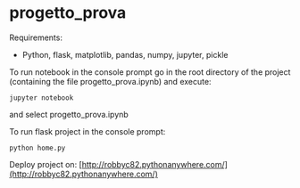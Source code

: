 # progetto_prova

Requirements: 
 - Python, flask, matplotlib, pandas, numpy, jupyter, pickle

To run notebook in the console prompt go in the root directory of the project (containing the file progetto_prova.ipynb) and execute:
```
jupyter notebook
```
and select progetto_prova.ipynb

To run flask project in the console prompt:
```
python home.py
```

Deploy project on:
[http://robbyc82.pythonanywhere.com/](http://robbyc82.pythonanywhere.com/)

